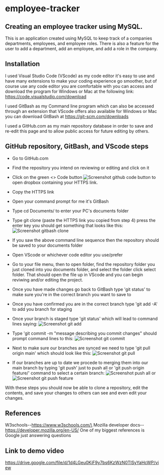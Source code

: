 # employee-tracker

## Creating an employee tracker using MySQL.

This is an application created using MySQL to keep track of a companies departments, employees, and employee roles. There is also a feature for the user to add a department, add an employee, and add a role in the company.

## Installation

I used Visual Studio Code (VScode) as my code editor it's easy to use and have many extensions to make your coding experience go smoother, but of course use any code editor you are comfortable with you can access and download the program for Windows or Mac at the following link: https://code.visualstudio.com/download

I used GitBash as my Command line program which can also be accessed through an extension that VScode offers also available for Windows or Mac you can download GitBash at https://git-scm.com/downloads 

I used a GitHub.com as my main repository database in order to save and re-edit this page and to allow public access for future editing by others.
## GitHub repository, GitBash, and VScode steps 

- Go to GitHub.com

- Find the repository you intend on reviewing or editing and click on it

- Click on the green <> Code button ![Screenshot github code button](https://user-images.githubusercontent.com/124540000/229514443-755e8baf-cafc-4762-af1c-646a80a3c252.png) to open dropbox containing your HTTPS link. 

- Copy the HTTPS link

- Open your command prompt for me it's GitBash

- Type cd Documents/ to enter your PC's documents folder

- Type git clone (paste the HTTPS link you copied from step 4) press the enter key you should get something that looks like this: ![Screenshot gitbash clone](https://user-images.githubusercontent.com/124540000/229516874-f639bc0d-6096-40a2-947d-8223401eabe9.png)

- If you saw the above command line sequence then the repository should be saved to your documents folder

- Open VScode or whichever code editor you use/prefer 

- Go to your file menu, then to open folder, find the repository folder you just cloned into you documents folder, and select the folder click select folder. That should open the file up in VScode and you can begin reviwing and/or editing the project.

- Once you have made changes go back to GitBash type 'git status' to make sure you're in the correct branch you want to save to

- Once you have confirmed you are in the correct branch type 'git add -A' to add you branch for staging

- Once your branch is staged type 'git status' which will lead to command lines saying: ![Screenshot git add](https://user-images.githubusercontent.com/124540000/229523067-9166abd1-b1ef-421b-b654-8842aee93e01.png)

- Type 'git commit -m "message describing you commit changes" should prompt command lines to this: ![Screenshot git commit](https://user-images.githubusercontent.com/124540000/229523985-70a7fd6e-5120-4d70-a00b-ec5f3b259da8.png)

- Next to make sure our branches are synced we need to type 'git pull origin main' which should look like this: ![Screenshot git pull](https://user-images.githubusercontent.com/124540000/229524832-36e7edd8-6ab6-47f6-b9a9-6d1f4742ab0b.png)

- If our branches are up to date we procede to merging them into our main branch by typing 'git push' just to push all or 'git push origin feature/' command to select a certain branch: ![Screenshot push all](https://user-images.githubusercontent.com/124540000/229528348-ad6663c1-3d36-4fa8-9e58-db3217cbbdb2.png) or ![Screenshot git push feature](https://user-images.githubusercontent.com/124540000/229528688-5e40d5fb-fe47-4537-bfa7-3a824ef3c1be.png)

With these steps you should now be able to clone a repository, edit the contents, and save your changes to others can see and even edit your changes. 

## References

W3schools--https://www.w3schools.com/\
Mozilla developer docs--https://developer.mozilla.org/en-US/
One of my biggest references is Google just answering questions 


## Link to demo video
https://drive.google.com/file/d/1d4LGeu0KiF9y7bs6KzWzN0TlSyYaHcWP/view
